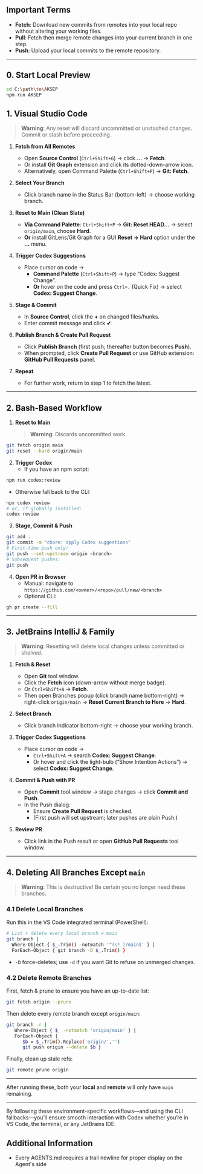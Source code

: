## Important Terms
- **Fetch**: Download new commits from remotes into your local repo without altering your working files.
- **Pull**: Fetch then merge remote changes into your current branch in one step.
- **Push**: Upload your local commits to the remote repository.

---

## 0. Start Local Preview

```bash
cd C:\path\to\AKSEP
npm run AKSEP
```

## 1. Visual Studio Code

> **Warning**: Any reset will discard uncommitted or unstashed changes. Commit or stash before proceeding.

1. **Fetch from All Remotes**  
   - Open **Source Control** (`Ctrl+Shift+G`) → click **…** → **Fetch**.  
   - Or install **Git Graph** extension and click its dotted-down-arrow icon.  
   - Alternatively, open Command Palette (`Ctrl+Shift+P`) → **Git: Fetch**.

2. **Select Your Branch**  
   - Click branch name in the Status Bar (bottom-left) → choose working branch.

3. **Reset to Main (Clean Slate)**  
   - **Via Command Palette**: `Ctrl+Shift+P` → **Git: Reset HEAD…** → select `origin/main`, choose **Hard**.  
   - **Or** install GitLens/Git Graph for a GUI **Reset → Hard** option under the **…** menu.

4. **Trigger Codex Suggestions**  
   - Place cursor on code →  
     - **Command Palette** (`Ctrl+Shift+P`) → type “Codex: Suggest Change”.  
     - **Or** hover on the code and press `Ctrl+.` (Quick Fix) → select **Codex: Suggest Change**.

5. **Stage & Commit**  
   - In **Source Control**, click the **+** on changed files/hunks.  
   - Enter commit message and click **✔**.

6. **Publish Branch & Create Pull Request**  
   - Click **Publish Branch** (first push; thereafter button becomes **Push**).  
   - When prompted, click **Create Pull Request** or use GitHub extension: **GitHub Pull Requests** panel.

7. **Repeat**  
   - For further work, return to step 1 to fetch the latest.

---

## 2. Bash-Based Workflow

1. **Reset to Main**  
   > **Warning**: Discards uncommitted work.  
```bash
git fetch origin main
git reset --hard origin/main
```

2. **Trigger Codex**  
   - If you have an npm script:  
```bash
npm run codex:review
```
   - Otherwise fall back to the CLI:  
```bash
npx codex review
# or, if globally installed:
codex review
```

3. **Stage, Commit & Push**  
```bash
git add .
git commit -m "chore: apply Codex suggestions"
# First-time push only:
git push --set-upstream origin <branch>
# Subsequent pushes:
git push
```

4. **Open PR in Browser**  
   - Manual: navigate to  
     `https://github.com/<owner>/<repo>/pull/new/<branch>`  
   - Optional CLI:  
```bash
gh pr create --fill
```  

---

## 3. JetBrains IntelliJ & Family

> **Warning**: Resetting will delete local changes unless committed or shelved.

1. **Fetch & Reset**  
   - Open **Git** tool window.  
   - Click the **Fetch** icon (down-arrow without merge badge).  
   - Or `Ctrl+Shift+A` → **Fetch**.  
   - Then open Branches popup (click branch name bottom-right) → right-click `origin/main` → **Reset Current Branch to Here** → **Hard**.

2. **Select Branch**  
   - Click branch indicator bottom-right → choose your working branch.

3. **Trigger Codex Suggestions**  
   - Place cursor on code →  
     - `Ctrl+Shift+A` → search **Codex: Suggest Change**.  
     - Or hover and click the light-bulb (“Show Intention Actions”) → select **Codex: Suggest Change**.

4. **Commit & Push with PR**  
   - Open **Commit** tool window → stage changes → click **Commit and Push**.  
   - In the Push dialog:  
     - Ensure **Create Pull Request** is checked.  
     - (First push will set upstream; later pushes are plain Push.)

5. **Review PR**  
   - Click link in the Push result or open **GitHub Pull Requests** tool window.

---

## 4. Deleting All Branches Except `main`

> **Warning**: This is destructive! Be certain you no longer need these branches.

### 4.1 Delete Local Branches

Run this in the VS Code integrated terminal (PowerShell):

```bash
# List + delete every local branch ≠ main
git branch |
  Where-Object { $_.Trim() -notmatch '^(\* )?main$' } |
  ForEach-Object { git branch -D $_.Trim() }
```

- `-D` force-deletes; use `-d` if you want Git to refuse on unmerged changes.

### 4.2 Delete Remote Branches

First, fetch & prune to ensure you have an up-to-date list:

```bash
git fetch origin --prune
```

Then delete every remote branch except `origin/main`:

```bash
git branch -r |
   Where-Object { $_ -notmatch 'origin/main' } |
   ForEach-Object {
      $b = $_.Trim().Replace('origin/','')
      git push origin --delete $b }
```

Finally, clean up stale refs:

```bash
git remote prune origin
```

---

After running these, both your **local** and **remote** will only have `main` remaining.

---

By following these environment-specific workflows—and using the CLI fallbacks—you’ll ensure smooth interaction with Codex whether you’re in VS Code, the terminal, or any JetBrains IDE.

## Additional Information
- Every AGENTS.md requires a trail newline for proper display on the Agent's side

